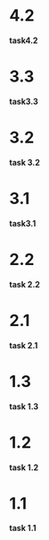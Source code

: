 # 4.2

**task4.2**

# 3.3

**task3.3**

# 3.2

**task 3.2**

# 3.1

**task3.1**

# 2.2

**task 2.2**

# 2.1

**task 2.1**

# 1.3

**task 1.3**

# 1.2

**task 1.2**

# 1.1

**task 1.1**

